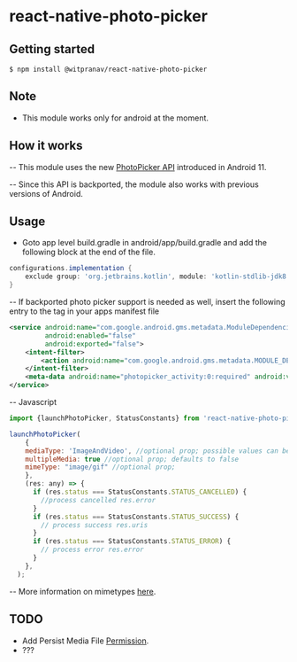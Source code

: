 # react-native-photo-picker

## Getting started

`$ npm install @witpranav/react-native-photo-picker`

## Note

- This module works only for android at the moment.

## How it works

-- This module uses the new [PhotoPicker API](https://developer.android.com/training/data-storage/shared/photopicker) introduced in Android 11.

-- Since this API is backported, the module also works with previous versions of Android.

## Usage

- Goto app level build.gradle in android/app/build.gradle and add the following block at the end of the file.

```groovy
configurations.implementation {
    exclude group: 'org.jetbrains.kotlin', module: 'kotlin-stdlib-jdk8'
}
```

-- If backported photo picker support is needed as well, insert the following entry to the <application> tag in your apps manifest file

```xml
<service android:name="com.google.android.gms.metadata.ModuleDependencies"
         android:enabled="false"
         android:exported="false">
    <intent-filter>
        <action android:name="com.google.android.gms.metadata.MODULE_DEPENDENCIES" />
    </intent-filter>
    <meta-data android:name="photopicker_activity:0:required" android:value="" />
</service>
```

-- Javascript

```javascript
import {launchPhotoPicker, StatusConstants} from 'react-native-photo-picker';

launchPhotoPicker(
    {
    mediaType: 'ImageAndVideo', //optional prop; possible values can be ImageAndVideo, ImageOnly, VideoOnly; defaults to ImageAndVideo
    multipleMedia: true //optional prop; defaults to false
    mimeType: "image/gif" //optional prop;
    },
    (res: any) => {
      if (res.status === StatusConstants.STATUS_CANCELLED) {
        //process cancelled res.error
      }
      if (res.status === StatusConstants.STATUS_SUCCESS) {
        // process success res.uris
      }
      if (res.status === StatusConstants.STATUS_ERROR) {
        // process error res.error
      }
    },
  );
```

-- More information on mimetypes [here](https://developer.android.com/reference/androidx/media3/common/MimeTypes).

## TODO

- Add Persist Media File [Permission](https://developer.android.com/training/data-storage/shared/photopicker#persist-media-file-access).
- ???
